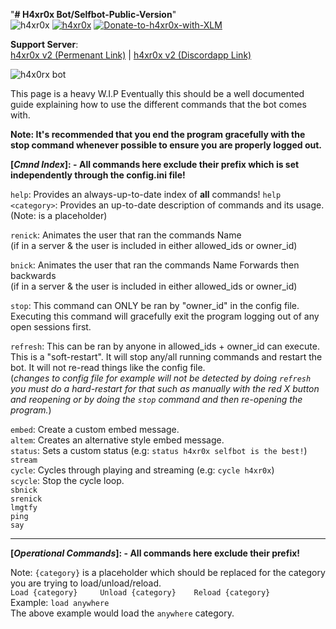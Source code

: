 "**# H4xr0x Bot/Selfbot-Public-Version**"    
![h4xr0x](https://img.shields.io/badge/dynamic/json.svg?color=Green&label=h4xr0x&prefix=v&query=$.message&url=http://35.211.65.163/test.json)
[![h4xr0x](https://img.shields.io/keybase/pgp/h4xr0x.svg)](http://keybase.io/h4xr0x)
[![Donate-to-h4xr0x-with-XLM](https://img.shields.io/keybase/xlm/h4xr0x.svg)](https://keybase.io/h4xr0x/sigchain#c99a05b36bb2357a138eb8751374200270047a9c581b656eb371aeb5986d416d22)

**Support Server**:   
[h4xr0x v2 (Permenant Link)](http://h4xr0x.com) | [h4xr0x v2 (Discordapp Link)](https://discordapp.com/invite/bBa3jUB)


![h4x0rx bot](https://h4xr0x.keybase.pub/H4xr0x%20Selfbot.png "h4xr0x bot/selfbot")


This page is a heavy W.I.P
Eventually this should be a well documented guide explaining how to use the different commands that the bot comes with.

   **Note:  It's recommended that you end the program gracefully with the stop command whenever possible to ensure you are properly logged out.**

**[*****Cmnd Index*****]: - All commands here exclude their prefix which is set independently through the config.ini file!**   

`help`: Provides an always-up-to-date index of **all** commands!
`help <category>`: Provides an up-to-date description of commands and its usage. (Note:<category> is a placeholder)


`renick`: Animates the user that ran the commands Name   
    (if in a server & the user is included in either allowed_ids or owner_id)  
	
`bnick`: Animates the user that ran the commands Name Forwards then backwards   
    (if in a server & the user is included in either allowed_ids or owner_id)  
    
`stop`: This command can ONLY be ran by "owner_id" in the config file. Executing this command will gracefully exit the program logging out of any open sessions first.    
    
`refresh`: This can be ran by anyone in allowed_ids + owner_id can execute. This is a "soft-restart". It will stop any/all running commands and restart the bot. It will not re-read things like the config file.   
    (*changes to config file for example will not be detected by doing `refresh` you must do a hard-restart for that such as manually with the red X button and reopening or by doing the `stop` command and then re-opening the program.*)   
  
  
`embed`: Create a custom embed message.   
`altem`: Creates an alternative style embed message.   
`status`: Sets a custom status (e.g: `status h4xr0x selfbot is the best!`)   
`stream`   
`cycle`: Cycles through playing and streaming (e.g: `cycle h4xr0x`)   
`scycle`: Stop the cycle loop.   
`sbnick`   
`srenick`   
`lmgtfy`   
`ping`   
`say`   



---------------------------------------------
**[*****Operational Commands*****]: - All commands here exclude their prefix!**    
   
Note: `{category}` is a placeholder which should be replaced for the category you are trying to load/unload/reload.   
`Load {category}    
Unload {category}   
Reload {category}`   
Example: `load anywhere`   
The above example would load the `anywhere` category.
